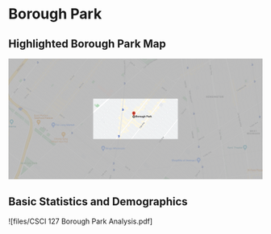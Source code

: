 # Borough Park

## Highlighted Borough Park Map

![Highlighted Map](images/highlighted_boroughpark_map.png)


## Basic Statistics and Demographics

![files/CSCI 127 Borough Park Analysis.pdf]


